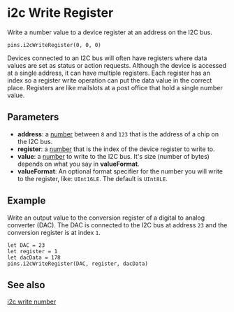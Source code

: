 # i2c Write Register

Write a number value to a device register at an address on the I2C bus.

```sig
pins.i2cWriteRegister(0, 0, 0)
```

Devices connected to an I2C bus will often have registers where data values are set as status or action requests. Although the device is accessed at a single address, it can have multiple registers. Each register has an index so a register write operation can put the data value in the correct place. Registers are like mailslots at a post office that hold a single number value.

## Parameters

* **address**: a [number](types/number) between `8` and `123` that is the address of a chip on the I2C bus.
* **register**: a [number](types/number) that is the index of the device register to write to.
* **value**: a [number](types/number) to write to the I2C bus. It's size (number of bytes) depends
on what you say in **valueFormat**.
* **valueFormat**: An optional format specifier for the number you will write to the register, like: `UInt16LE`. The default is ``UInt8LE``. 

## Example

Write an output value to the conversion register of a digital to analog converter (DAC). The DAC is connected to the I2C bus at address `23` and the conversion register is at index `1`.

```blocks
let DAC = 23
let register = 1 
let dacData = 178
pins.i2cWriteRegister(DAC, register, dacData)
```

## See also

[i2c write number](/reference/pins/i2c-writenumber)
